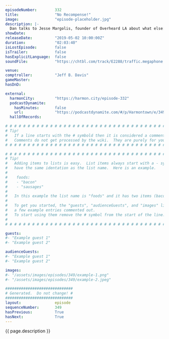 ```yaml
---
episodeNumber:        332
title:                "No Recompense!"
image:                "episode-placeholder.jpg"
description: |-
  Dan talks to Jesse Margolis, founder of Overheard LA about what else: Mike Crivello's Camera World; It's a wonderful world of cameras! We attempt to get into the heads of internet trolls, also featuring a bonus White Walker locker room pep talk. Featuring Dan Harmon, Jeff Bryan Davis, Spencer Crittenden, Rob Schrab and Jesse Margolis.
showDate:             
releaseDate:          "2019-05-02 10:00:00Z"
duration:             "02:03:40"
isLostEpisode:        false
isTrailer:            false
hasExplicitLanguage:  false
soundFile:            "https://chtbl.com/track/E2288/traffic.megaphone.fm/STA8529322335.mp3?updated=1596571920"

venue:                
comptroller:          "Jeff B. Davis"
gameMaster:           
hasDnD:               

external:
  harmonCity:         "https://harmon.city/episode-332"
  podcastDynamite:
    hasMinutes:       false
    url:              "https://podcastdynamite.com/#/p/Harmontown/e/349/332"
  hallOfRecords:      

# # # # # # # # # # # # # # # # # # # # # # # # # # # # # # # # # # # # # # # # # # # # #
# Tip!
#   If a line starts with the # symbold then it is considered a comment.
#   Comments do not get processed by the wiki.  They are purely for your information.
# # # # # # # # # # # # # # # # # # # # # # # # # # # # # # # # # # # # # # # # # # # # #

# # # # # # # # # # # # # # # # # # # # # # # # # # # # # # # # # # # # # # # # # # # # #
# Tip!
#   Adding items to lists is easy.  List items always start with a - symbol and have
#   have the same identation as the list name.  Here is an example.
#
#    foods:
#    - "bacon"
#    - "sausages"
#
#   In this example the list name is "foods" and it has two items (bacon, and sausages).
#
#   To get you started, the "guests", "audienceGuests", and "images" lists below have
#   a few example entries commented out.
#   To start using them remove the # symbol from the start of the line.
#
# # # # # # # # # # # # # # # # # # # # # # # # # # # # # # # # # # # # # # # # # # # # #

guests:
#- "Example guest 1"
#- "Example guest 2"

audienceGuests:
#- "Example guest 1"
#- "Example guest 2"

images:
#- "/assets/images/episodes/349/example-1.png"
#- "/assets/images/episodes/349/example-2.jpeg"

##############################
# Generated.  Do not change! #
##############################
layout:               episode
sequenceNumber:       349
hasPrevious:          True
hasNext:              True
---
```


<!-- The episode description will be rendered here -->
{{ page.description }}

<!-- Add your content BELOW here -->
<!-- vvvvvvvvvvvvvvvvvvvvvvvvvvv -->




<!-- ^^^^^^^^^^^^^^^^^^^^^^^^^^^ -->
<!-- Add your content ABOVE here -->

<!-- The episode gallery will be rendered here -->